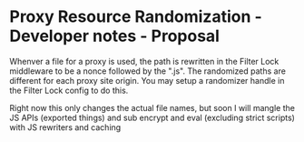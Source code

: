 # Proxy Resource Randomization - Developer notes - Proposal

Whenver a file for a proxy is used, the path is rewritten in the Filter Lock middleware to be a nonce followed by the ".js". The randomized paths are different for each proxy site origin. You may setup a randomizer handle in the Filter Lock config to do this.

Right now this only changes the actual file names, but soon I will mangle the JS APIs (exported things) and sub encrypt and eval (excluding strict scripts) with JS rewriters and caching
